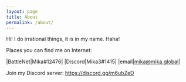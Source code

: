 ```yaml
---
layout: page
title: About
permalink: /about/
---
```


Hi! I do irrational things, it is in my name. Haha!

Places you can find me on Internet:

|BattleNet|Mika#12476|
|Discord|Mika3#1415|
|email|<mika@mika.global>|

Join my Discord server: <https://discord.gg/m6ubZeD>
